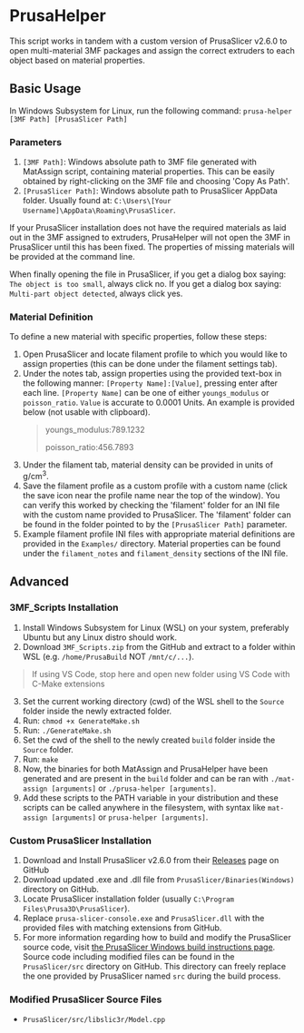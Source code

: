 ﻿# PrusaHelper
This script works in tandem with a custom version of PrusaSlicer v2.6.0 to open multi-material 3MF packages and assign the correct extruders to each object based on material properties.
## Basic Usage
In Windows Subsystem for Linux, run the following command:
`prusa-helper [3MF Path] [PrusaSlicer Path]`
### Parameters
1. `[3MF Path]`: Windows absolute path to 3MF file generated with MatAssign script, containing material properties. This can be easily obtained by right-clicking on the 3MF file and choosing 'Copy As Path'.
2. `[PrusaSlicer Path]`: Windows absolute path to PrusaSlicer AppData folder. Usually found at: `C:\Users\[Your Username]\AppData\Roaming\PrusaSlicer`.

If your PrusaSlicer installation does not have the required materials as laid out in the 3MF assigned to extruders, PrusaHelper will not open the 3MF in PrusaSlicer until this has been fixed. The properties of missing materials will be provided at the command line.

When finally opening the file in PrusaSlicer, if you get a dialog box saying: `The object is too small`, always click no. If you get a dialog box saying: `Multi-part object detected`, always click yes.
### Material Definition
To define a new material with specific properties, follow these steps:
1. Open PrusaSlicer and locate filament profile to which you would like to assign properties (this can be done under the filament settings tab).
2. Under the notes tab, assign properties using the provided text-box in the following manner: `[Property Name]:[Value]`, pressing enter after each line. `[Property Name]` can be one of either `youngs_modulus` or `poisson_ratio`. `Value` is accurate to 0.0001 Units. An example is provided below (not usable with clipboard).
 	>youngs_modulus:789.1232
	>
	>poisson_ratio:456.7893
3. Under the filament tab, material density can be provided in units of g/cm<sup>3</sup>.
4. Save the filament profile as a custom profile with a custom name (click the save icon near the profile name near the top of the window). You can verify this worked by checking the 'filament' folder for an INI file with the custom name provided to PrusaSlicer. The 'filament' folder can be found in the folder pointed to by the `[PrusaSlicer Path]` parameter.
5. Example filament profile INI files with appropriate material definitions are provided in the `Examples/` directory. Material properties can be found under the `filament_notes` and `filament_density` sections of the INI file.
## Advanced
### 3MF_Scripts Installation
 1. Install Windows Subsystem for Linux (WSL) on your system, preferably Ubuntu but any Linux distro should work.
 2. Download `3MF_Scripts.zip` from the GitHub and extract to a folder within WSL (e.g. `/home/PrusaBuild` NOT `/mnt/c/...`). 
 >If using VS Code, stop here and open new folder using VS Code with C-Make extensions
 3. Set the current working directory (cwd) of the WSL shell to the `Source` folder inside the newly extracted folder.
 4. Run: `chmod +x GenerateMake.sh`
 5. Run: `./GenerateMake.sh`
 6. Set the cwd of the shell to the newly created `build` folder inside the `Source` folder.
 7. Run: `make`
 8. Now, the binaries for both MatAssign and PrusaHelper have been generated and are present in the `build` folder and can be ran with `./mat-assign [arguments]` or `./prusa-helper [arguments]`. 
 9. Add these scripts to the PATH variable in your distribution and these scripts can be called anywhere in the filesystem, with syntax like `mat-assign [arguments]` or `prusa-helper [arguments]`.
 
### Custom PrusaSlicer Installation 
1. Download and Install PrusaSlicer v2.6.0 from their [Releases](https://github.com/prusa3d/PrusaSlicer/releases) page on GitHub
2. Download updated .exe and .dll file from `PrusaSlicer/Binaries(Windows)` directory on GitHub.
3. Locate PrusaSlicer installation folder (usually `C:\Program Files\Prusa3D\PrusaSlicer`).
4. Replace `prusa-slicer-console.exe` and `PrusaSlicer.dll` with the provided files with matching extensions from GitHub.
5. For more information regarding how to build and modify the PrusaSlicer source code, visit [the PrusaSlicer Windows build instructions page](https://github.com/prusa3d/PrusaSlicer/blob/master/doc/How%20to%20build%20-%20Windows.md). Source code including modified files can be found in the `PrusaSlicer/src` directory on GitHub. This directory can freely replace the one provided by PrusaSlicer named `src` during the build process.

### Modified PrusaSlicer Source Files
- `PrusaSlicer/src/libslic3r/Model.cpp`
